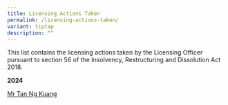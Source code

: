 ```yaml
---
title: Licensing Actions Taken
permalink: /licensing-actions-taken/
variant: tiptap
description: ""
---
```

<p>This list contains the licensing actions taken by the Licensing Officer
pursuant to section 56 of the Insolvency, Restructuring and Dissolution
Act 2018.</p>
<p></p>
<p><strong>2024</strong>
</p>
<p><a href="/information-for-public/licensing-actions-taken/mr-tan-ng-kuang/" rel="noopener noreferrer nofollow" target="_blank">Mr Tan Ng Kuang</a>
</p>